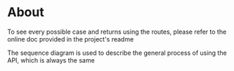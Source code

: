 <h1>About</h1>

To see every possible case and returns using the routes, please refer to the online doc provided in the project's readme

The sequence diagram is used to describe the general process of using the API, which is always the same
